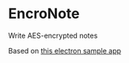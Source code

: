 # EncroNote
Write AES-encrypted notes

Based on [this electron sample app](https://github.com/hokein/electron-sample-apps/tree/master/mini-code-editor)